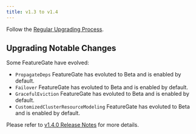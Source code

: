 ```yaml
---
title: v1.3 to v1.4
---
```


Follow the [Regular Upgrading Process](./README.md).

## Upgrading Notable Changes

Some FeatureGate have evolved:
- `PropagateDeps` FeatureGate has evoluted to Beta and is enabled by default.
- `Failover` FeatureGate has evoluted to Beta and is enabled by default.
- `GracefulEviction` FeatureGate has evoluted to Beta and is enabled by default.
- `CustomizedClusterResourceModeling` FeatureGate has evoluted to Beta and is enabled by default.

Please refer to [v1.4.0 Release Notes](https://github.com/karmada-io/karmada/releases/tag/v1.4.0) for more details.
